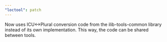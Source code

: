 ```yaml
---
"loctool": patch
---
```


Now uses ICU<->Plural conversion code from the ilib-tools-common library instead of its
own implementation. This way, the code can be shared between tools.
